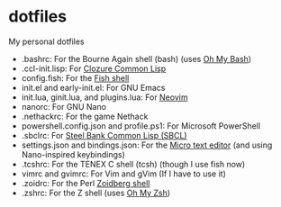 # dotfiles
My personal dotfiles

* .bashrc: For the Bourne Again shell (bash) (uses [Oh My Bash](https://github.com/ohmybash/oh-my-bash))
* .ccl-init.lisp: For [Clozure Common Lisp](https://ccl.clozure.com/)
* config.fish: For the [Fish shell](https://fishshell.com/)
* init.el and early-init.el: For GNU Emacs
* init.lua, ginit.lua, and plugins.lua: For [Neovim](https://neovim.io/)
* nanorc: For GNU Nano
* .nethackrc: For the game Nethack
* powershell.config.json and profile.ps1: For Microsoft PowerShell
* .sbclrc: For [Steel Bank Common Lisp (SBCL)](http://www.sbcl.org/)
* settings.json and bindings.json: For the [Micro text editor](https://github.com/zyedidia/micro) (and using Nano-inspired keybindings)
* .tcshrc: For the TENEX C shell (tcsh) (though I use fish now)
* vimrc and gvimrc: For Vim and gVim (If I have to use it)
* .zoidrc: For the Perl [Zoidberg shell](https://metacpan.org/pod/Zoidberg)
* .zshrc: For the Z shell (uses [Oh My Zsh](https://ohmyz.sh/))
